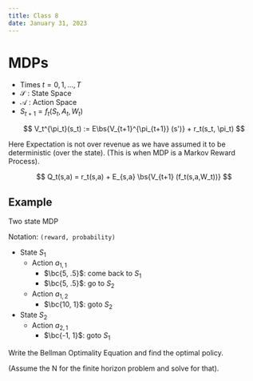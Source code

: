 ```yaml
---
title: Class 8
date: January 31, 2023
---
```


# MDPs

- Times $t = 0, 1, \ldots,T$
- $\mathcal{S}$ : State Space
- $\mathcal{A}$ : Action Space
- $S_{t+1} = f_t(S_t, A_t, W_t)$


$$
V_t^{\pi_t}(s_t) := E\bs{V_{t+1}^{\pi_{t+1}} (s')} + r_t(s_t, \pi_t)
$$

Here Expectation is not over revenue as we have assumed it to be deterministic
(over the state). (This is when MDP is a Markov Reward Process).


$$
Q_t(s,a) = r_t(s,a) + E_{s,a} \bs{V_{t+1} (f_t(s,a,W_t))}
$$ 


## Example

Two state MDP

Notation: `(reward, probability)`

- State $S_1$
  - Action $a_{1,1}$
    - $\bc{5, .5}$: come back to $S_1$
    - $\bc{5, .5}$: go to $S_2$
  - Action $a_{1,2}$
    - $\bc{10, 1}$: goto $S_2$
- State $S_2$
  - Action $a_{2,1}$
    - $\bc{-1, 1}$: goto $S_1$

Write the Bellman Optimality Equation and find the optimal policy.

(Assume the N for the finite horizon problem and solve for that).
